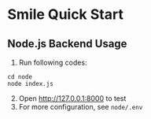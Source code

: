 # Smile Quick Start

## Node.js Backend Usage

1. Run following codes:
```
cd node
node index.js
```
2. Open http://127.0.0.1:8000 to test
3. For more configuration, see `node/.env`